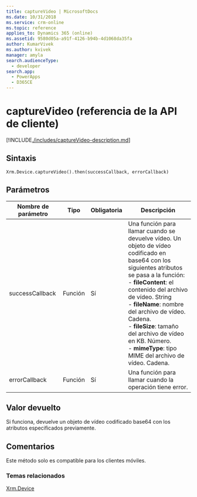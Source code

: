 ```yaml
---
title: captureVideo | MicrosoftDocs
ms.date: 10/31/2018
ms.service: crm-online
ms.topic: reference
applies_to: Dynamics 365 (online)
ms.assetid: 9580d05a-a91f-4126-b94b-4d1068da35fa
author: KumarVivek
ms.author: kvivek
manager: amyla
search.audienceType:
  - developer
search.app:
  - PowerApps
  - D365CE
---
```

# <a name="capturevideo-client-api-reference"></a>captureVideo (referencia de la API de cliente)



[!INCLUDE[./includes/captureVideo-description.md](./includes/captureVideo-description.md)]


## <a name="syntax"></a>Sintaxis

`Xrm.Device.captureVideo().then(successCallback, errorCallback)`

## <a name="parameters"></a>Parámetros

| Nombre de parámetro        | Tipo           | Obligatoria  |Descripción  |
| ------------- |-------------| -----|-----|
|successCallback |Función | Sí|Una función para llamar cuando se devuelve vídeo. Un objeto de vídeo codificado en base64 con los siguientes atributos se pasa a la función:<br/>- **fileContent**: el contenido del archivo de vídeo. String <br/>- **fileName**: nombre del archivo de vídeo. Cadena.<br/>- **fileSize**: tamaño del archivo de vídeo en KB. Número.<br/>- **mimeType**: tipo MIME del archivo de vídeo. Cadena.|
|errorCallback |Función | Sí|Una función para llamar cuando la operación tiene error. |
 

## <a name="return-value"></a>Valor devuelto
Si funciona, devuelve un objeto de vídeo codificado base64 con los atributos especificados previamente.

## <a name="remarks"></a>Comentarios
Este método solo es compatible para los clientes móviles.

### <a name="related-topics"></a>Temas relacionados
[Xrm.Device](../xrm-device.md)

